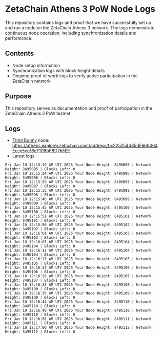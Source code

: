 # ZetaChain Athens 3 PoW Node Logs
This repository contains logs and proof that we have successfully set up and run a node on the ZetaChain Athens 3 network. The logs demonstrate continuous node operation, including synchronization details and performance.

## Contents
- Node setup information
- Synchronization logs with block height details
- Ongoing proof of work logs to verify active participation in the ZetaChain network

## Purpose
This repository serves as documentation and proof of participation in the ZetaChain Athens 3 PoW testnet.

## Logs

- [Third Bunny](https://thirdbunny.xyz/) node: https://athens.explorer.zetachain.com/address/0x225254d35dE666064Eccc5ce16eF1D8bF8D7b5EE
- Latest logs:
```
Fri Jan 10 12:15:19 AM UTC 2025 Your Node Height: 8495095 | Network Height: 8495095 | Blocks Left: 0
Fri Jan 10 12:15:24 AM UTC 2025 Your Node Height: 8495096 | Network Height: 8495096 | Blocks Left: 0
Fri Jan 10 12:15:29 AM UTC 2025 Your Node Height: 8495097 | Network Height: 8495097 | Blocks Left: 0
Fri Jan 10 12:15:35 AM UTC 2025 Your Node Height: 8495098 | Network Height: 8495098 | Blocks Left: 0
Fri Jan 10 12:15:40 AM UTC 2025 Your Node Height: 8495099 | Network Height: 8495099 | Blocks Left: 0
Fri Jan 10 12:15:45 AM UTC 2025 Your Node Height: 8495100 | Network Height: 8495100 | Blocks Left: 0
Fri Jan 10 12:15:51 AM UTC 2025 Your Node Height: 8495101 | Network Height: 8495101 | Blocks Left: 0
Fri Jan 10 12:15:56 AM UTC 2025 Your Node Height: 8495102 | Network Height: 8495102 | Blocks Left: 0
Fri Jan 10 12:16:01 AM UTC 2025 Your Node Height: 8495103 | Network Height: 8495103 | Blocks Left: 0
Fri Jan 10 12:16:07 AM UTC 2025 Your Node Height: 8495104 | Network Height: 8495104 | Blocks Left: 0
Fri Jan 10 12:16:12 AM UTC 2025 Your Node Height: 8495104 | Network Height: 8495104 | Blocks Left: 0
Fri Jan 10 12:16:17 AM UTC 2025 Your Node Height: 8495105 | Network Height: 8495105 | Blocks Left: 0
Fri Jan 10 12:16:23 AM UTC 2025 Your Node Height: 8495106 | Network Height: 8495106 | Blocks Left: 0
Fri Jan 10 12:16:28 AM UTC 2025 Your Node Height: 8495107 | Network Height: 8495107 | Blocks Left: 0
Fri Jan 10 12:16:33 AM UTC 2025 Your Node Height: 8495108 | Network Height: 8495108 | Blocks Left: 0
Fri Jan 10 12:16:39 AM UTC 2025 Your Node Height: 8495109 | Network Height: 8495109 | Blocks Left: 0
Fri Jan 10 12:16:44 AM UTC 2025 Your Node Height: 8495110 | Network Height: 8495110 | Blocks Left: 0
Fri Jan 10 12:16:49 AM UTC 2025 Your Node Height: 8495110 | Network Height: 8495110 | Blocks Left: 0
Fri Jan 10 12:16:55 AM UTC 2025 Your Node Height: 8495111 | Network Height: 8495111 | Blocks Left: 0
Fri Jan 10 12:17:00 AM UTC 2025 Your Node Height: 8495112 | Network Height: 8495112 | Blocks Left: 0
```
